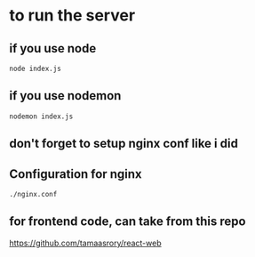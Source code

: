 # to run the server

## if you use node

```shell
node index.js
```

## if you use nodemon

```shell
nodemon index.js
```

## don't forget to setup nginx conf like i did

## Configuration for nginx

```shell
./nginx.conf
```

## for frontend code, can take from this repo

<https://github.com/tamaasrory/react-web>
